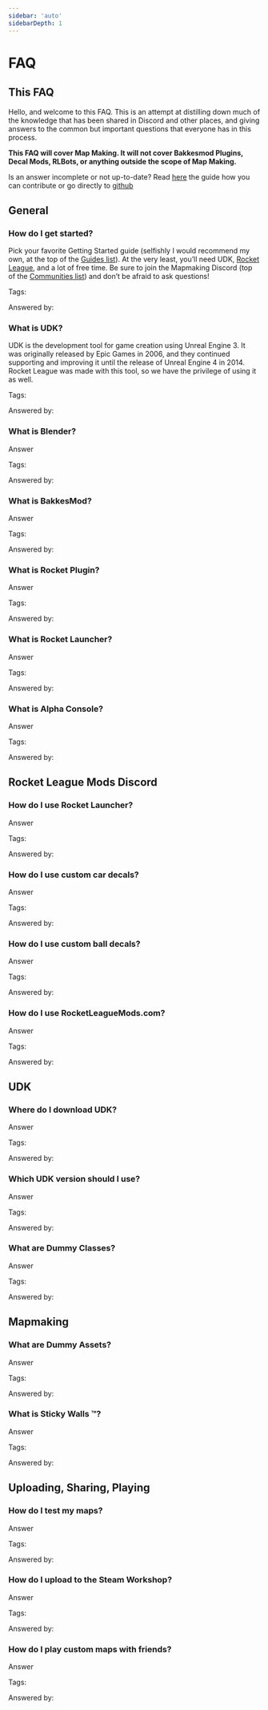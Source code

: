 ```yaml
---
sidebar: 'auto'
sidebarDepth: 1
---
```


# FAQ

## This FAQ
Hello, and welcome to this FAQ. This is an attempt at distilling down much of the knowledge that has been shared in Discord and other places, and giving answers to the common but important questions that everyone has in this process.

**This FAQ will cover Map Making. It will not cover Bakkesmod Plugins, Decal Mods, RLBots, or anything outside the scope of Map Making.**

Is an answer incomplete or not up-to-date? Read [here]() the guide how you can contribute or go directly to [github]()

## General

### How do I get started?

Pick your favorite Getting Started guide (selfishly I would recommend my own, at the top of the [Guides list](guides)). At the very least, you’ll need UDK, [Rocket League](https://rocketleague.com), and a lot of free time. Be sure to join the Mapmaking Discord (top of the [Communities list](communities)) and don’t be afraid to ask questions!

Tags:

Answered by: 

### What is UDK?

UDK is the development tool for game creation using Unreal Engine 3. It was originally released by Epic Games in 2006, and they continued supporting and improving it until the release of Unreal Engine 4 in 2014. Rocket League was made with this tool, so we have the privilege of using it as well.

Tags:

Answered by:

### What is Blender?

Answer

Tags:

Answered by:

### What is BakkesMod?

Answer

Tags:

Answered by:

### What is Rocket Plugin?

Answer

Tags:

Answered by:

### What is Rocket Launcher?

Answer

Tags:

Answered by:

### What is Alpha Console?

Answer

Tags:

Answered by:

## Rocket League Mods Discord

### How do I use Rocket Launcher?

Answer

Tags:

Answered by:

### How do I use custom car decals?

Answer

Tags:

Answered by:

### How do I use custom ball decals?

Answer

Tags:

Answered by:

### How do I use RocketLeagueMods.com?

Answer

Tags:

Answered by:

## UDK

### Where do I download UDK?

Answer

Tags:

Answered by:

### Which UDK version should I use?

Answer

Tags:

Answered by:

### What are Dummy Classes?

Answer

Tags:

Answered by:

## Mapmaking

### What are Dummy Assets?

Answer

Tags:

Answered by:

### What is Sticky Walls ™?

Answer

Tags:

Answered by:

## Uploading, Sharing, Playing

### How do I test my maps?

Answer

Tags:

Answered by:

### How do I upload to the Steam Workshop?

Answer

Tags:

Answered by:

### How do I play custom maps with friends?

Answer

Tags:

Answered by: